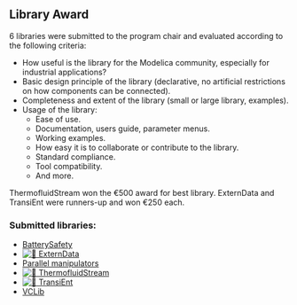 ## Library Award

6 libraries were submitted to the program chair and evaluated according to the following criteria:

* How useful is the library for the Modelica community, especially for industrial applications?
* Basic design principle of the library (declarative, no artificial restrictions on how components can be connected).
* Completeness and extent of the library (small or large library, examples).
* Usage of the library:
  * Ease of use.
  * Documentation, users guide, parameter menus.
  * Working examples.
  * How easy it is to collaborate or contribute to the library.
  * Standard compliance.
  * Tool compatibility.
  * And more.

ThermofluidStream won the €500 award for best library.
ExternData and TransiEnt were runners-up and won €250 each.

### Submitted libraries:

* [BatterySafety](proceedings/authors/ChristianGross)
* [![🥈 ExternData](https://img.shields.io/badge/Library_Award_2021-%F0%9F%A5%88_ExternData-gray?labelColor=silver)](proceedings/authors/ThomasBeutlich)
* [Parallel manipulators](proceedings/authors/PaoloCampanini)
* [![🥇 ThermofluidStream](https://img.shields.io/badge/Library_Award_2021-%F0%9F%A5%87_ThermofluidStream-gray?labelColor=gold)](proceedings/authors/DirkZimmer)
* [![🥈 TransiEnt](https://img.shields.io/badge/Library_Award_2021-%F0%9F%A5%88_TransiEnt-gray?labelColor=silver)](proceedings/authors/AnneSenkel)
* [VCLib](proceedings/authors/FabianWullhorst)
